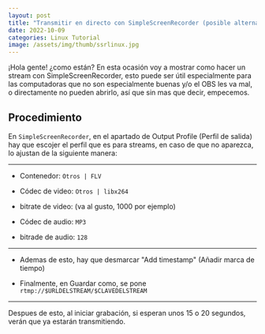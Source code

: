 ```yaml
---
layout: post
title: "Transmitir en directo con SimpleScreenRecorder (posible alternativa a OBS – Linux)"
date: 2022-10-09
categories: Linux Tutorial
image: /assets/img/thumb/ssrlinux.jpg
---
```


¡Hola gente! ¿como están? En esta ocasión voy a mostrar como hacer un stream con SimpleScreenRecorder, esto puede ser útil especialmente para las computadoras que no son especialmente buenas y/o el OBS les va mal, o directamente no pueden abrirlo, así que sin mas que decir, empecemos.

## Procedimiento

En `SimpleScreenRecorder`, en el apartado de Output Profile (Perfil de salida) hay que escojer  el perfil que es para streams, en caso de que no aparezca, lo ajustan de la siguiente manera:

---

- Contenedor: `Otros | FLV`

- Códec de video: `Otros | libx264`

- bitrate de video: (va al gusto, 1000 por ejemplo)

- Códec de audio: `MP3`

- bitrade de audio: `128`

---

- Ademas de esto, hay que desmarcar "Add timestamp" (Añadir marca de tiempo)

- Finalmente, en Guardar como, se pone `rtmp://$URLDELSTREAM/$CLAVEDELSTREAM`

---

Despues de esto, al iniciar grabación, si esperan unos 15 o 20 segundos, verán que ya estarán transmitiendo.